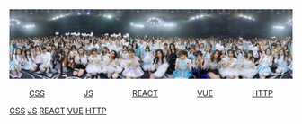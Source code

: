 <img src="./assets/images/WechatIMG20196.jpeg"/>

<ul style="display:flex;list-style:none;justify-content:space-around;padding:0;">
<li><a href='./css/index.md'>CSS</a></li>
<li><a href='./js/index.md'>JS</a></li>
<li><a href='./react/index.md'>REACT</a></li>
<li><a href='./vue/index.md'>VUE</a></li>
<li><a href='./http/index.md'>HTTP</a></li>
</ul>

[CSS](./css/index.md)
[JS](./js/index.md)
[REACT](./react/index.md)
[VUE](./vue/index.md)
[HTTP](./http/index.md)
